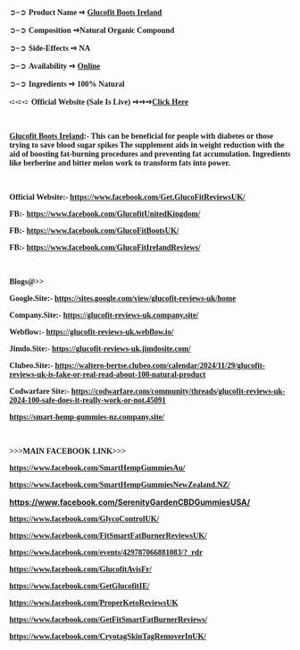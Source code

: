 <p>➲&ndash;➲ <span style="font-family: Georgia, serif;"><strong>Product Name ➺ <a href="https://getdeal24x7.com/glucofit-uk-buy">Glucofit Boots Ireland</a></strong></span></p>
<p>➲&ndash;➲ <span style="font-family: Georgia, serif;"><strong>Composition ➺Natural Organic Compound</strong></span></p>
<p>➲&ndash;➲ <span style="font-family: Georgia, serif;"><strong>Side-Effects ➺ NA</strong></span></p>
<p>➲&ndash;➲ <span style="font-family: Georgia, serif;"><strong>Availability ➺ <a href="https://getdeal24x7.com/glucofit-uk-buy">Online</a></strong></span></p>
<p>➲&ndash;➲ <span style="font-family: Georgia, serif;"><strong>Ingredients ➺ 100% Natural</strong></span></p>
<p>➪➪➪ <span style="font-family: Georgia, serif;"><strong>Official Website (Sale Is Live) ➺➺➺<a href="https://getdeal24x7.com/glucofit-uk-buy">Click Here</a></strong></span></p>
<p>&nbsp;</p>
<p><span style="font-family: Georgia, serif;"><strong><a href="https://getdeal24x7.com/glucofit-uk-buy">Glucofit Boots Ireland</a>:- This can be beneficial for people with diabetes or those trying to save blood sugar spikes The supplement aids in weight reduction with the aid of boosting fat-burning procedures and preventing fat accumulation. Ingredients like berberine and bitter melon work to transform fats into power. </strong></span></p>
<p>&nbsp;</p>
<p><span style="font-family: Georgia, serif;"><strong>Official Website:- </strong></span><span style="font-family: Georgia, serif;"><strong><a href="https://www.facebook.com/Get.GlucoFitReviewsUK/">https://www.facebook.com/Get.GlucoFitReviewsUK/</a> </strong></span></p>
<p><span style="font-family: Georgia, serif;"><strong>FB:- </strong></span><span style="font-family: Georgia, serif;"><strong><a href="https://www.facebook.com/GlucofitUnitedKingdom/">https://www.facebook.com/GlucofitUnitedKingdom/</a> </strong></span></p>
<p><span style="font-family: Georgia, serif;"><strong>FB:- </strong></span><span style="font-family: Georgia, serif;"><strong><a href="https://www.facebook.com/GlucoFitBootsUK/">https://www.facebook.com/GlucoFitBootsUK/</a> </strong></span></p>
<p><span style="font-family: Georgia, serif;"><strong>FB:- </strong></span><span style="font-family: Georgia, serif;"><strong><a href="https://www.facebook.com/GlucoFitIrelandReviews/">https://www.facebook.com/GlucoFitIrelandReviews/</a> </strong></span></p>
<p>&nbsp;</p>
<p><span style="font-family: Georgia, serif;"><strong>Blogs@&gt;&gt;</strong></span></p>
<p><strong><span style="font-family: Georgia, serif;">Google.Site:- </span><span style="font-family: Georgia, serif;"><a href="https://sites.google.com/view/glucofit-reviews-uk/home">https://sites.google.com/view/glucofit-reviews-uk/home</a> </span></strong></p>
<p><strong><span style="font-family: Georgia, serif;">Company.Site:- </span><span style="font-family: Georgia, serif;"><a href="https://glucofit-reviews-uk.company.site/">https://glucofit-reviews-uk.company.site/</a> </span></strong></p>
<p><strong><span style="font-family: Georgia, serif;">Webflow:- </span><span style="font-family: Georgia, serif;"><a href="https://glucofit-reviews-uk.webflow.io/">https://glucofit-reviews-uk.webflow.io/</a> </span></strong></p>
<p><strong><span style="font-family: Georgia, serif;">Jimdo.Site:- </span><span style="font-family: Georgia, serif;"><a href="https://glucofit-reviews-uk.jimdosite.com/">https://glucofit-reviews-uk.jimdosite.com/</a> </span></strong></p>
<p><strong><span style="font-family: Georgia, serif;">Clubeo.Site:- </span><span style="font-family: Georgia, serif;"><a href="https://waltero-bertse.clubeo.com/calendar/2024/11/29/glucofit-reviews-uk-is-fake-or-real-read-about-100-natural-product">https://waltero-bertse.clubeo.com/calendar/2024/11/29/glucofit-reviews-uk-is-fake-or-real-read-about-100-natural-product</a> </span></strong></p>
<p><strong><span style="font-family: Georgia, serif;">C</span><span style="font-family: Georgia, serif;">odwarfare </span><span style="font-family: Georgia, serif;">Site:- </span><a href="https://codwarfare.com/community/threads/glucofit-reviews-uk-2024-100-safe-does-it-really-work-or-not.45091"><span style="font-family: Georgia, serif;">https://codwarfare.com/community/threads/glucofit-reviews-uk-2024-100-safe-does-it-really-work-or-not.45091</span></a></strong></p>
<p><strong><span style="font-family: Georgia, serif;"><a href="https://smart-hemp-gummies-nz.company.site/">https://smart-hemp-gummies-nz.company.site/</a> </span></strong></p>
<p>&nbsp;</p>
<p><span style="font-family: Georgia, serif;"><strong>&gt;&gt;&gt;MAIN FACEBOOK LINK&gt;&gt;&gt;</strong></span></p>
<p><strong><span style="font-family: Georgia, serif;"><a href="https://www.facebook.com/SmartHempGummiesAu/">https://www.facebook.com/SmartHempGummiesAu/</a> </span></strong></p>
<p><strong><span style="font-family: Georgia, serif;"><a href="https://www.facebook.com/SmartHempGummiesNewZealand.NZ/">https://www.facebook.com/SmartHempGummiesNewZealand.NZ/</a> </span></strong></p>
<p><strong><a href="https://www.facebook.com/SerenityGardenCBDGummiesUSA/">https://www.facebook.com/SerenityGardenCBDGummiesUSA/</a> </strong></p>
<p><strong><span style="font-family: Georgia, serif;"><a href="https://www.facebook.com/GlycoControlUK/">https://www.facebook.com/GlycoControlUK/</a> </span></strong></p>
<p><strong><span style="font-family: Georgia, serif;"><a href="https://www.facebook.com/FitSmartFatBurnerReviewsUK/">https://www.facebook.com/FitSmartFatBurnerReviewsUK/</a> </span></strong></p>
<p><strong><span style="font-family: Georgia, serif;"><a href="https://www.facebook.com/events/429787066881083/?_rdr">https://www.facebook.com/events/429787066881083/?_rdr</a> </span></strong></p>
<p><strong><span style="font-family: Georgia, serif;"><a href="https://www.facebook.com/GlucofitAvisFr/">https://www.facebook.com/GlucofitAvisFr/</a> </span></strong></p>
<p><strong><span style="font-family: Georgia, serif;"><a href="https://www.facebook.com/GetGlucofitIE/">https://www.facebook.com/GetGlucofitIE/</a> </span></strong></p>
<p><strong><span style="font-family: Georgia, serif;"><a href="https://www.facebook.com/ProperKetoReviewsUK">https://www.facebook.com/ProperKetoReviewsUK</a> </span></strong></p>
<p><strong><span style="font-family: Georgia, serif;"><a href="https://www.facebook.com/GetFitSmartFatBurnerReviews/">https://www.facebook.com/GetFitSmartFatBurnerReviews/</a> </span></strong></p>
<p><strong><span style="font-family: Georgia, serif;"><a href="https://www.facebook.com/CryotagSkinTagRemoverInUK/">https://www.facebook.com/CryotagSkinTagRemoverInUK/</a> </span></strong></p>
